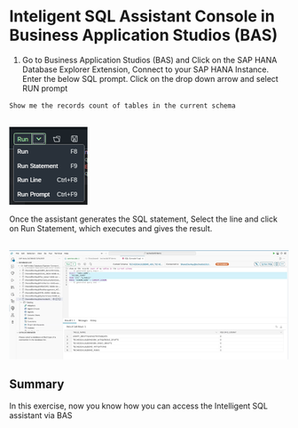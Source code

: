 # Inteligent SQL Assistant Console in Business Application Studios (BAS)

1. Go to Business Application Studios (BAS) and Click on the SAP HANA Database Explorer Extension, Connect to your SAP HANA Instance. Enter the below SQL prompt. Click on the drop down arrow and select RUN prompt

```
Show me the records count of tables in the current schema
```
<br>![](/exercises/ex8/images/dropdown.png)

Once the assistant generates the SQL statement, Select the line and click on Run Statement, which executes and gives the result.

<br>![](/exercises/ex8/images/sqlassistant.png)


## Summary

In this exercise, now you know how you can access the Intelligent SQL assistant via BAS


